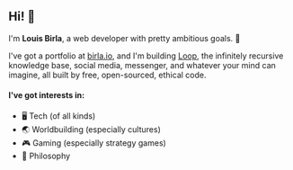 ## Hi! 👋

I'm **Louis Birla**, a web developer with pretty ambitious goals. 🚀

I've got a portfolio at [birla.io](https://birla.io), and I'm building [Loop](https://loop.page), the infinitely recursive knowledge base, social media, messenger, and whatever your mind can imagine, all built by free, open-sourced, ethical code.

#### I've got interests in:
- 🖥️ Tech (of all kinds)
- 🌏 Worldbuilding (especially cultures)
- 🎮 Gaming (especially strategy games)
- 🤔 Philosophy
